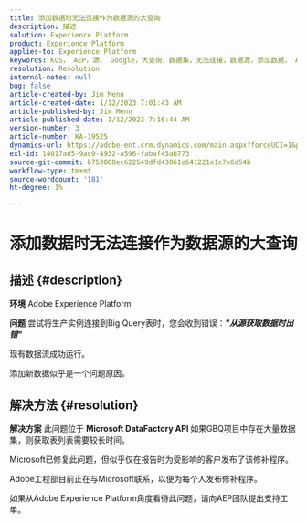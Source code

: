 ```yaml
---
title: 添加数据时无法连接作为数据源的大查询
description: 描述
solution: Experience Platform
product: Experience Platform
applies-to: Experience Platform
keywords: KCS， AEP，源， Google，大查询，数据集，无法连接，数据源，添加数据， Adobe Experience Platform，常见问题解答
resolution: Resolution
internal-notes: null
bug: false
article-created-by: Jim Menn
article-created-date: 1/12/2023 7:01:43 AM
article-published-by: Jim Menn
article-published-date: 1/12/2023 7:16:44 AM
version-number: 3
article-number: KA-19525
dynamics-url: https://adobe-ent.crm.dynamics.com/main.aspx?forceUCI=1&pagetype=entityrecord&etn=knowledgearticle&id=e5fa61f4-4692-ed11-aad1-6045bd0065f9
exl-id: 14017ad5-9ac9-4932-a596-fabaf45ab773
source-git-commit: b753008ec622549dfd43861c641221e1c7e6d54b
workflow-type: tm+mt
source-wordcount: '181'
ht-degree: 1%

---
```


# 添加数据时无法连接作为数据源的大查询

## 描述 {#description}


<b>环境</b>
Adobe Experience Platform

<b>问题</b>
尝试将生产实例连接到Big Query表时，您会收到错误：<b>*&quot;</b><b>从源获取数据时出错</b><b>&quot;</b>*

现有数据流成功运行。

添加新数据似乎是一个问题原因。


## 解决方法 {#resolution}


<b>解决方案</b>
此问题位于 <b>Microsoft DataFactory API </b>如果GBQ项目中存在大量数据集，则获取表列表需要较长时间。

Microsoft已修复此问题，但似乎仅在报告时为受影响的客户发布了该修补程序。

Adobe工程部目前正在与Microsoft联系，以便为每个人发布修补程序。

如果从Adobe Experience Platform角度看待此问题，请向AEP团队提出支持工单。
